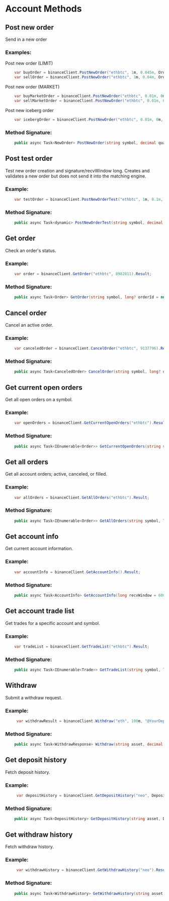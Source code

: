 # Account Methods
## Post new order
Send in a new order
### Examples:

Post new order (LIMIT)
```c#
    var buyOrder = binanceClient.PostNewOrder("ethbtc", 1m, 0.045m, OrderSide.BUY).Result;
    var sellOrder = binanceClient.PostNewOrder("ethbtc", 1m, 0.04m, OrderSide.SELL).Result;
```
Post new order (MARKET)
```c#
    var buyMarketOrder = binanceClient.PostNewOrder("ethbtc", 0.01m, 0m, OrderSide.BUY, OrderType.MARKET).Result;
    var sellMarketOrder = binanceClient.PostNewOrder("ethbtc", 0.01m, 0m, OrderSide.SELL, OrderType.MARKET).Result;
```
Post new iceberg order
```c#
    var icebergOrder = binanceClient.PostNewOrder("ethbtc", 0.01m, 0m, OrderSide.BUY, OrderType.MARKET, icebergQty: 2m).Result;
```
### Method Signature:

```c#
    public async Task<NewOrder> PostNewOrder(string symbol, decimal quantity, decimal price, OrderType orderType, OrderSide side, TimeInForce timeInForce = TimeInForce.GTC, long recvWindow = 6000000)
```

## Post test order 
Test new order creation and signature/recvWindow long. Creates and validates a new order but does not send it into the matching engine.
### Example:
 
```c#
    var testOrder = binanceClient.PostNewOrderTest("ethbtc", 1m, 0.1m, OrderType.LIMIT, OrderSide.BUY).Result;
```
### Method Signature:

```c#
    public async Task<dynamic> PostNewOrderTest(string symbol, decimal quantity, decimal price, OrderType orderType, OrderSide side, TimeInForce timeInForce = TimeInForce.GTC, long recvWindow = 6000000)
```

## Get order
Check an order's status.
### Example:
 
```c#
    var order = binanceClient.GetOrder("ethbtc", 8982811).Result;
```
### Method Signature:

```c#
    public async Task<Order> GetOrder(string symbol, long? orderId = null, string origClientOrderId = null, long recvWindow = 6000000)
```

## Cancel order 
Cancel an active order.
### Example:
 
```c#
    var canceledOrder = binanceClient.CancelOrder("ethbtc", 9137796).Result;
```
### Method Signature:

```c#
    public async Task<CanceledOrder> CancelOrder(string symbol, long? orderId = null, string origClientOrderId = null, long recvWindow = 6000000)
```

## Get current open orders
Get all open orders on a symbol.
### Example:
 
```c#
    var openOrders = binanceClient.GetCurrentOpenOrders("ethbtc").Result;
```
### Method Signature:

```c#
    public async Task<IEnumerable<Order>> GetCurrentOpenOrders(string symbol, long recvWindow = 6000000)
```

## Get all orders
Get all account orders; active, canceled, or filled.
### Example:
 
```c#
    var allOrders = binanceClient.GetAllOrders("ethbtc").Result;
```
### Method Signature:

```c#
    public async Task<IEnumerable<Order>> GetAllOrders(string symbol, long? orderId = null, int limit = 500, long recvWindow = 6000000)
```

## Get account info
Get current account information.
### Example:
 
```c#
    var accountInfo = binanceClient.GetAccountInfo().Result;
```
### Method Signature:

```c#
    public async Task<AccountInfo> GetAccountInfo(long recvWindow = 6000000)
```

## Get account trade list
Get trades for a specific account and symbol.
### Example:
 
```c#
    var tradeList = binanceClient.GetTradeList("ethbtc").Result;
```
### Method Signature:

```c#
    public async Task<IEnumerable<Trade>> GetTradeList(string symbol, long recvWindow = 6000000)
```

## Withdraw
Submit a withdraw request.
### Example:
 
```c#
     var withdrawResult = binanceClient.Withdraw("eth", 100m, "@YourDepositAddress").Result;
```
### Method Signature:

```c#
    public async Task<WithdrawResponse> Withdraw(string asset, decimal amount, string address, string addressName = "", long recvWindow = 6000000)
```

## Get deposit history
Fetch deposit history.
### Example:
 
```c#
     var depositHistory = binanceClient.GetDepositHistory("neo", DepositStatus.Success).Result;
```
### Method Signature:

```c#
    public async Task<DepositHistory> GetDepositHistory(string asset, DepositStatus? status = null, DateTime? startTime = null, DateTime? endTime = null, long recvWindow = 6000000)
```

## Get withdraw history
Fetch withdraw history.
### Example:
 
```c#
     var withdrawHistory = binanceClient.GetWithdrawHistory("neo").Result;
```
### Method Signature:

```c#
    public async Task<WithdrawHistory> GetWithdrawHistory(string asset, WithdrawStatus? status = null, DateTime? startTime = null, DateTime? endTime = null, long recvWindow = 6000000)
```
